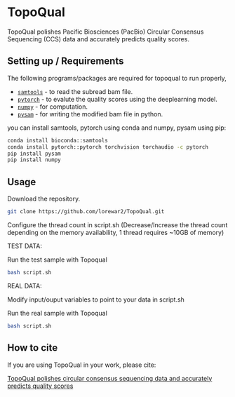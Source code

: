 # TopoQual

TopoQual polishes Pacific Biosciences (PacBio) Circular Consensus Sequencing (CCS) data and accurately predicts quality scores.

## Setting up / Requirements

The following programs/packages are required for topoqual to run properly,

*   [`samtools`](http://www.htslib.org/) - to read the subread bam file.
*   [`pytorch`](https://pytorch.org/) - to evalute the quality scores using the deeplearning model.
*   [`numpy`](https://numpy.org/) - for computation.
*   [`pysam`](https://github.com/PacificBiosciences/actc) - for writing the modified bam file in python.

you can install samtools, pytorch using conda and numpy, pysam using pip:

```bash
conda install bioconda::samtools
conda install pytorch::pytorch torchvision torchaudio -c pytorch
pip install pysam
pip install numpy
```

## Usage

Download the repository.

```bash
git clone https://github.com/lorewar2/TopoQual.git
```

Configure the thread count in script.sh (Decrease/Increase the thread count depending on the memory availability, 1 thread requires ~10GB of memory)

TEST DATA:

Run the test sample with Topoqual

```bash
bash script.sh
```

REAL DATA:

Modify input/ouput variables to point to your data in script.sh

Run the real sample with Topoqual

```bash
bash script.sh
```

## How to cite

If you are using TopoQual in your work, please cite:

[TopoQual polishes circular consensus sequencing data and accurately predicts quality scores](https://link.com)